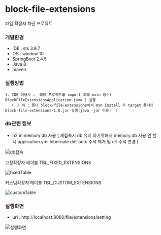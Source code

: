 # block-file-extensions
파일 확장자 차단 프로젝트

### 개발환경

* IDE : sts 3.9.7
* OS : window 10
* SpringBoot 2.4.5
* Java 8
* maven


### 실행방법
```
1. IDE 이용시 :  해당 프로젝트를 import 후에 main 함수( BlockFileExtensionsApplication.java ) 실행
   ( 그 외 : 폴더 block-file-extensions에서 mvn install 후 target 폴더의 block-file-extensions-1.0.jar 실행(java -jar 이용)  )
```

### db관련 정보

* h2 in memory db 사용 ( 재접속시 db 유지 하기위해서 memory db 사용 안 할 시 application.yml hibernate.ddl-auto 주석 제거 및 url 주석 변경 ) 


![db접속](https://user-images.githubusercontent.com/81953480/123734322-157d4980-d8d8-11eb-98e0-a0634b1589c1.png)

고정확장자 테이블 TBL_FIXED_EXTENSIONS 

![fixedTable](https://user-images.githubusercontent.com/81953480/123734330-17dfa380-d8d8-11eb-86b6-04a06f7375ee.png)

커스텀확장자 테이블 TBL_CUSTOM_EXTENSIONS

![customTable](https://user-images.githubusercontent.com/81953480/123734333-1910d080-d8d8-11eb-9fbc-7556700c0a3d.png)

### 실행화면 

* url : http://localhost:8080/file/extensions/setting

![실행화면](https://user-images.githubusercontent.com/81953480/123734589-92a8be80-d8d8-11eb-9b85-5416e4c45da0.png)
